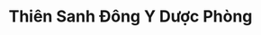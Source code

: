 ---
title: "Thiên Sanh Đông Y Dược Phòng"
url: /falls-church/thien-sanh-dong-y-duoc-phong/
shop: Kräuter
---